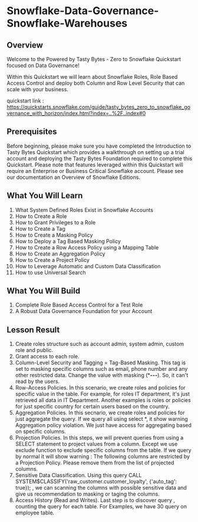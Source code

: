 # Snowflake-Data-Governance-Snowflake-Warehouses

## Overview
Welcome to the Powered by Tasty Bytes - Zero to Snowflake Quickstart focused on Data Governance!

Within this Quickstart we will learn about Snowflake Roles, Role Based Access Control and deploy both Column and Row Level Security that can scale with your business.

quickstart link : https://quickstarts.snowflake.com/guide/tasty_bytes_zero_to_snowflake_governance_with_horizon/index.html?index=..%2F..index#0

## Prerequisites
Before beginning, please make sure you have completed the Introduction to Tasty Bytes Quickstart which provides a walkthrough on setting up a trial account and deploying the Tasty Bytes Foundation required to complete this Quickstart.
Please note that features leveraged within this Quickstart will require an Enterprise or Business Critical Snowflake account. Please see our documentation an Overview of Snowflake Editions.

## What You Will Learn
1.  What System Defined Roles Exist in Snowflake Accounts
2.  How to Create a Role
3.  How to Grant Privileges to a Role
4.  How to Create a Tag
5.  How to Create a Masking Policy
6.  How to Deploy a Tag Based Masking Policy
7.  How to Create a Row Access Policy using a Mapping Table
8.  How to Create an Aggregation Policy
9.  How to Create a Project Policy
10.  How to Leverage Automatic and Custom Data Classification
11.  How to use Universal Search
    
## What You Will Build
1.  Complete Role Based Access Control for a Test Role
2.  A Robust Data Governance Foundation for your Account

## Lesson Result
1.  Create roles structure such as account admin, system admin, custom role and public.
2.  Grant access to each role.
3.  Column-Level Security and Tagging = Tag-Based Masking. This tag is set to masking specific columns such as email, phone number and any other restricted data. Change the value with masking (***---**). So, it can't read by the users.
4.  Row-Access Policies. In this scenario, we create roles and policies for specific value in the table. For example, for roles IT department, it's just retrieved all data in IT Department. Another examples is roles or policies for just specific country for certain users based on the country.
5.  Aggregation Policies. In this secnario, we create roles and policies for just aggregate the query. If we query all using select *, it show warning Aggregation policy violation. We just have access for aggregating based on specific columns.
6.  Projection Policies. In this steps, we will prevent queries from using a SELECT statement to project values from a column. Except we use exclude function to exclude specific columns from the table. If we query by normal it will show warning : The following columns are restricted by a Projection Policy. Please remove them from the list of projected columns.
7.  Sensitive Data Classification. Using this query CALL SYSTEM$CLASSIFY('raw_customer.customer_loyalty', {'auto_tag': true});  , we can scanning the columns with possible sensitive data and give us recommendation to masking or taging the columns.
8.  Access History (Read and Writes). Last step is to discover query , counting the query for each table. For Examples, we have 30 query on employee table.
